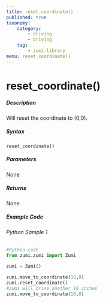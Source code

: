 ```yaml
---
title: reset_coordinate()
published: true
taxonomy:
    category:
        - driving
        - Driving
    tag:
        - zumi-library
menu: reset_coordinate()
---
```


# reset_coordinate()

##### Description
Will reset the coordinate to (0,0).


##### Syntax
```reset_coordinate()```<br />

##### Parameters
None

##### Returns
None

##### Example Code
###### Python Sample 1
```python
#Python code
from zumi.zumi import Zumi

zumi = Zumi()

zumi.move_to_coordinate(10,0)
zumi.reset_coordinate()
#zumi will drive another 10 inches
zumi.move_to_coordinate(10,0)

```

